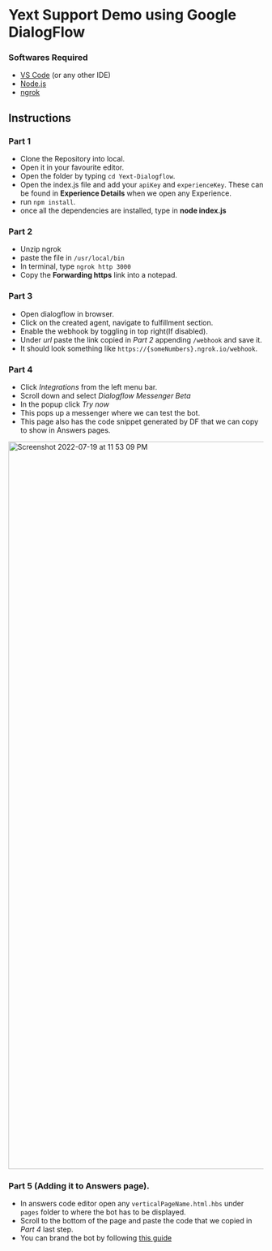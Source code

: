 # Yext Support Demo using Google DialogFlow
### Softwares Required
- [VS Code](https://code.visualstudio.com/Download) (or any other IDE)
- [Node.js](https://nodejs.org/en/download/)
- [ngrok](https://ngrok.com/download)

## Instructions
### Part 1
- Clone the Repository into local.
- Open it in your favourite editor.
- Open the folder by typing `cd Yext-Dialogflow`.
- Open the index.js file and add your `apiKey` and `experienceKey`. These can be found in **Experience Details** when we open any Experience.
- run `npm install`.
- once all the dependencies are installed, type in **node index.js**

### Part 2
- Unzip ngrok
- paste the file in `/usr/local/bin`
- In terminal, type `ngrok http 3000`
- Copy the **Forwarding https** link into a notepad.

### Part 3

- Open dialogflow in browser. 
- Click on the created agent, navigate to fulfillment section.
- Enable the webhook by toggling in top right(If disabled).
- Under *url* paste the link copied in *Part 2* appending `/webhook` and save it. 
- It should look something like `https://{someNumbers}.ngrok.io/webhook`.

### Part 4
- Click *Integrations* from the left menu bar.
- Scroll down and select *Dialogflow Messenger Beta*
- In the popup click _Try now_
- This pops up a messenger where we can test the bot.
- This page also has the code snippet generated by DF that we can copy to show in Answers pages.
 <img width="1434" alt="Screenshot 2022-07-19 at 11 53 09 PM" src="https://user-images.githubusercontent.com/17703864/179823125-4ec8680f-6bac-42c0-8e70-328c38a24656.png">
 
### Part 5 (Adding it to Answers page).
- In answers code editor open any `verticalPageName.html.hbs` under `pages` folder to where the bot has to be displayed.
- Scroll to the bottom of the page and paste the code that we copied in *Part 4* last step.
- You can brand the bot by following [this guide](https://cloud.google.com/dialogflow/es/docs/integrations/dialogflow-messenger#css-customize)
